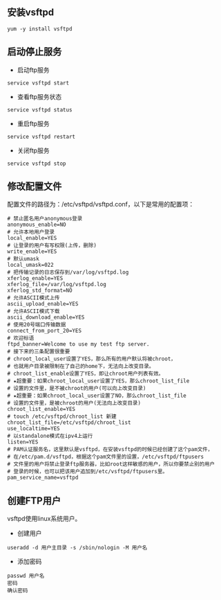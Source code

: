 ## 安装vsftpd
```
yum -y install vsftpd
```
## 启动停止服务
- 启动ftp服务
```
service vsftpd start
```
- 查看ftp服务状态
```
service vsftpd status 
```
- 重启ftp服务
```
service vsftpd restart
```
- 关闭ftp服务
```
service vsftpd stop
```
## 修改配置文件
配置文件的路径为：/etc/vsftpd/vsftpd.conf，以下是常用的配置项：  
```
# 禁止匿名用户anonymous登录
anonymous_enable=NO
# 允许本地用户登录
local_enable=YES
# 让登录的用户有写权限(上传，删除)
write_enable=YES
# 默认umask
local_umask=022
# 把传输记录的日志保存到/var/log/vsftpd.log
xferlog_enable=YES
xferlog_file=/var/log/vsftpd.log
xferlog_std_format=NO
# 允许ASCII模式上传
ascii_upload_enable=YES 
# 允许ASCII模式下载
ascii_download_enable=YES
# 使用20号端口传输数据
connect_from_port_20=YES
# 欢迎标语
ftpd_banner=Welcome to use my test ftp server.
# 接下来的三条配置很重要
# chroot_local_user设置了YES，那么所有的用户默认将被chroot，
# 也就用户目录被限制在了自己的home下，无法向上改变目录。
# chroot_list_enable设置了YES，即让chroot用户列表有效。
# ★超重要：如果chroot_local_user设置了YES，那么chroot_list_file
# 设置的文件里，是不被chroot的用户(可以向上改变目录)
# ★超重要：如果chroot_local_user设置了NO，那么chroot_list_file
# 设置的文件里，是被chroot的用户(无法向上改变目录)
chroot_list_enable=YES
# touch /etc/vsftpd/chroot_list 新建
chroot_list_file=/etc/vsftpd/chroot_list
use_localtime=YES
# 以standalone模式在ipv4上运行
listen=YES
# PAM认证服务名，这里默认是vsftpd，在安装vsftpd的时候已经创建了这个pam文件，
# 在/etc/pam.d/vsftpd，根据这个pam文件里的设置，/etc/vsftpd/ftpusers
# 文件里的用户将禁止登录ftp服务器，比如root这样敏感的用户，所以你要禁止别的用户
# 登录的时候，也可以把该用户追加到/etc/vsftpd/ftpusers里。
pam_service_name=vsftpd
```

## 创建FTP用户
vsftpd使用linux系统用户。  
- 创建用户
```
useradd -d 用户主目录 -s /sbin/nologin -M 用户名
```
- 添加密码
```
passwd 用户名
密码
确认密码
```